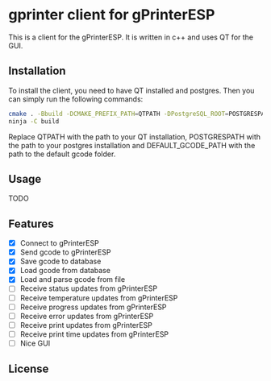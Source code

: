 # gprinter client for gPrinterESP

This is a client for the gPrinterESP. It is written in c++ and uses QT for the GUI.

## Installation

To install the client, you need to have QT installed and postgres. Then you can simply run the following commands:

```bash
cmake . -Bbuild -DCMAKE_PREFIX_PATH=QTPATH -DPostgreSQL_ROOT=POSTGRESPATH -DDEFAULT_GCODE_PATH="DDEFAULT_GCODE_PATH" -G Ninja
ninja -C build
```

Replace QTPATH with the path to your QT installation, POSTGRESPATH with the path to your postgres installation and
DEFAULT_GCODE_PATH with the path to the default gcode folder.

## Usage
 TODO

## Features
- [x] Connect to gPrinterESP
- [x] Send gcode to gPrinterESP
- [x] Save gcode to database
- [x] Load gcode from database
- [x] Load and parse gcode from file
- [ ] Receive status updates from gPrinterESP
- [ ] Receive temperature updates from gPrinterESP
- [ ] Receive progress updates from gPrinterESP
- [ ] Receive error updates from gPrinterESP
- [ ] Receive print updates from gPrinterESP
- [ ] Receive print time updates from gPrinterESP
- [ ] Nice GUI

## License
